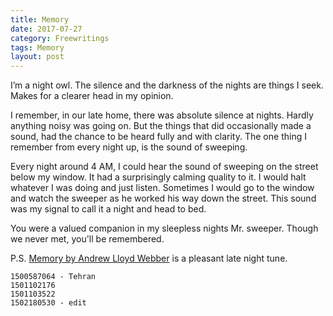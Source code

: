 ```yaml
---
title: Memory
date: 2017-07-27
category: Freewritings
tags: Memory
layout: post
---
```


I’m a night owl. The silence and the darkness of the nights are things I seek. Makes for a clearer head in my opinion.

I remember, in our late home, there was absolute silence at nights. Hardly anything noisy was going on. But the things that did occasionally made a sound, had the chance to be heard fully and with clarity. The one thing I remember from every night up, is the sound of sweeping.

Every night around 4 AM, I could hear the sound of sweeping on the street below my window. It had a surprisingly calming quality to it. I would halt whatever I was doing and just listen. Sometimes I would go to the window and watch the sweeper as he worked his way down the street. This sound was my signal to call it a night and head to bed.

You were a valued companion in my sleepless nights Mr. sweeper. Though we never met, you'll be remembered.

P.S. [Memory by Andrew Lloyd Webber](https://www.youtube.com/watch?v=kjgDxfqJci0) is a pleasant late night tune.
```
1500587064 - Tehran  
1501102176  
1501103522  
1502180530 - edit  
```
